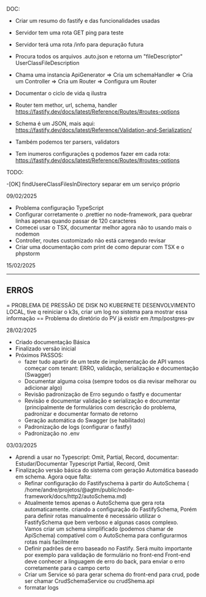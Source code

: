DOC:

- Criar um resumo do fastify e das funcionalidades usadas
- Servidor tem uma rota GET ping para teste
- Servidor terá uma rota /info para depuração futura
- Procura todos os arquivos .auto.json e retorna um "fileDescriptor" UserClassFileDescription
- Chama uma instancia ApiGenerator
  => Cria um schemaHandler
  => Cria um Controller
  => Cria um Router
  => Configura um Router
- Documentar o ciclo de vida q ilustra

- Router tem methor, url, schema, handler https://fastify.dev/docs/latest/Reference/Routes/#routes-options
- Schema é um JSON, mais aqui: https://fastify.dev/docs/latest/Reference/Validation-and-Serialization/
- Também podemos ter parsers, validators
- Tem inumeros configurações q podemos fazer em cada
  rota: https://fastify.dev/docs/latest/Reference/Routes/#routes-options

TODO:

-[OK] findUsereClassFilesInDirectory separar em um serviço próprio

09/02/2025

- Problema configuração TypeScript
- Configurar corretamente o .prettier no node-framework, para quebrar linhas apenas quando passar de 120 caracteres
- Comecei usar o TSX, documentar melhor agora não to usando mais o nodemon
- Controller, routes customizado não está carregando revisar
- Criar uma documentação com print de como depurar com TSX e o phpstorm

15/02/2025

------------------------------------------------------------------
ERROS
------------------------------------------------------------------

= PROBLEMA DE PRESSÃO DE DISK NO KUBERNETE DESENVOLVIMENTO LOCAL, tive q reiniciar o k3s, criar um log no sistema para
mostrar essa informação
== Problema do diretório do PV já existir em /tmp/postgres-pv

28/02/2025

* Criado documentação Básica
* Finalizado versão inicial
* Próximos PASSOS:
  * fazer tudo apartir de um teste de implementação de API vamos começar com tenant: ERRO, validação, serialização e
    documentação (Swagger)
  * Documentar alguma coisa (sempre todos os dia revisar melhorar ou adicionar algo)
  * Revisão padronização de Erro segundo o fastfy e documentar
  * Revisão e documentar validação e serialização e documentar (principalmente de formulários com descrição do problema,
    padronizar e documentar formato de retorno
  * Geração automática do Swagger (se habilitado)
  * Padronização de logs (configurar o fastfy)
  * Padronização no .env

03/03/2025

* Aprendi a usar no Typescript: Omit, Partial, Record, documentar: Estudar/Documentar Typescript Partial, Record, Omit
* Finalização versão básica do sistema com geração Automática baseado em schema. Agora oque falta:
  * Refinar configuração do Fastifyschema à partir do AutoSchema (
    /home/andre/projetos/@agtm/public/node-framework/docs/http2/autoSchema.md)
  * Atualmente temos apenas o AutoSchema que gera rota automaticamente. criando a configuração do FastifySchema, Porém
    para definir rotas manualmente é necessário utilizar o FastifySchema que bem verboso e algunas casos complexo.  
    Vamos criar um schema simplificado (podemos chamar de ApiSchema) compatível com o AutoSchema para configurarmos
    rotas mais facilmente
  * Definir padrões de erro baseado no Fastify. Será muito importante por exemplo para validação de formulário no
    front-end
    Front-end deve conhecer a linguagem de erro do back, para enviar o erro corretamente para o campo certo
  * Criar um Service só para gerar schema do front-end para crud, pode ser chamar CrudSchemaService ou crudShema.api
  * formatar logs   
 
